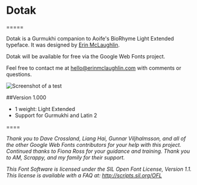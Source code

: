 # Dotak
=====

Dotak is a Gurmukhi companion to Aoife's BioRhyme Light Extended typeface. It was designed by [Erin McLaughlin](http://www.erinmclaughlin.com). 

Dotak will be available for free via the Google Web Fonts project.

Feel free to contact me at hello@erinmclaughlin.com with comments or questions.


![Screenshot of a test](https://raw.githubusercontent.com/erinmclaughlin/Dotak/master/tests/Screen%20Shot%202016-02-07%20at%2012.50.11%20AM.png)</a>

##Version 1.000
* 1 weight: Light Extended
* Support for Gurmukhi and Latin 2

====

_Thank you to Dave Crossland, Liang Hai, Gunnar Viljhalmsson, and all of the other Google Web Fonts contributors for your help with this project. Continued thanks to Fiona Ross for your guidance and training. Thank you to AM, Scrappy, and my family for their support._

_This Font Software is licensed under the SIL Open Font License, Version 1.1. This license is available with a FAQ at: http://scripts.sil.org/OFL_

